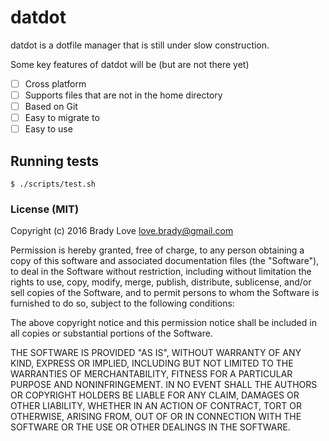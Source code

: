# datdot

datdot is a dotfile manager that is still under slow construction.

Some key features of datdot will be (but are not there yet)

- [ ] Cross platform
- [ ] Supports files that are not in the home directory
- [ ] Based on Git
- [ ] Easy to migrate to
- [ ] Easy to use

## Running tests

```
$ ./scripts/test.sh
```

### License (MIT)

Copyright (c) 2016 Brady Love <love.brady@gmail.com>

Permission is hereby granted, free of charge, to any person obtaining a copy of
this software and associated documentation files (the "Software"), to deal in
the Software without restriction, including without limitation the rights to
use, copy, modify, merge, publish, distribute, sublicense, and/or sell copies
of the Software, and to permit persons to whom the Software is furnished to do
so, subject to the following conditions:

The above copyright notice and this permission notice shall be included in all
copies or substantial portions of the Software.

THE SOFTWARE IS PROVIDED "AS IS", WITHOUT WARRANTY OF ANY KIND, EXPRESS OR
IMPLIED, INCLUDING BUT NOT LIMITED TO THE WARRANTIES OF MERCHANTABILITY, FITNESS
FOR A PARTICULAR PURPOSE AND NONINFRINGEMENT. IN NO EVENT SHALL THE AUTHORS OR
COPYRIGHT HOLDERS BE LIABLE FOR ANY CLAIM, DAMAGES OR OTHER LIABILITY, WHETHER
IN AN ACTION OF CONTRACT, TORT OR OTHERWISE, ARISING FROM, OUT OF OR IN
CONNECTION WITH THE SOFTWARE OR THE USE OR OTHER DEALINGS IN THE SOFTWARE.
